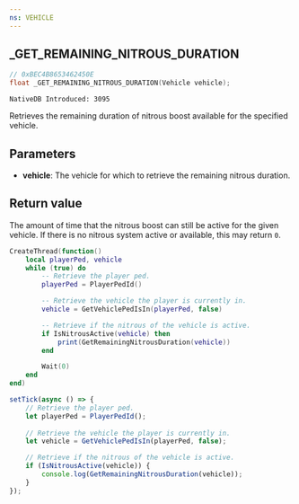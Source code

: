 ```yaml
---
ns: VEHICLE
---
```

## _GET_REMAINING_NITROUS_DURATION

```c
// 0xBEC4B8653462450E
float _GET_REMAINING_NITROUS_DURATION(Vehicle vehicle);
```

```
NativeDB Introduced: 3095
```

Retrieves the remaining duration of nitrous boost available for the specified vehicle.

## Parameters
* **vehicle**: The vehicle for which to retrieve the remaining nitrous duration.

## Return value
The amount of time that the nitrous boost can still be active for the given vehicle. If there is no nitrous system active or available, this may return `0`.

```lua
CreateThread(function()
    local playerPed, vehicle
    while (true) do
        -- Retrieve the player ped.
        playerPed = PlayerPedId()

        -- Retrieve the vehicle the player is currently in.
        vehicle = GetVehiclePedIsIn(playerPed, false)

        -- Retrieve if the nitrous of the vehicle is active.
        if IsNitrousActive(vehicle) then
            print(GetRemainingNitrousDuration(vehicle))
        end

        Wait(0)
    end
end)
```

```javascript
setTick(async () => {
    // Retrieve the player ped.
    let playerPed = PlayerPedId();
    
    // Retrieve the vehicle the player is currently in.
    let vehicle = GetVehiclePedIsIn(playerPed, false);

    // Retrieve if the nitrous of the vehicle is active.
    if (IsNitrousActive(vehicle)) {
        console.log(GetRemainingNitrousDuration(vehicle));
    }
});
```